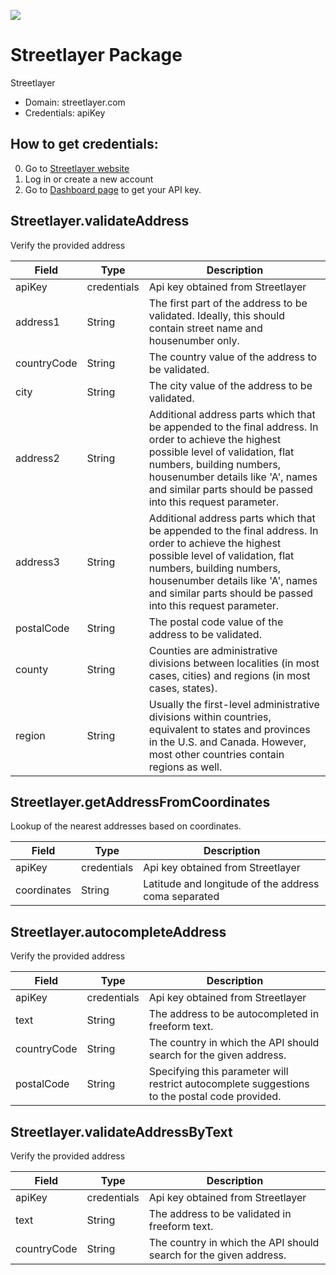 [![](https://scdn.rapidapi.com/RapidAPI_banner.png)](https://rapidapi.com/package/Streetlayer/functions?utm_source=RapidAPIGitHub_StreetlayerFunctions&utm_medium=button&utm_content=RapidAPI_GitHub)

# Streetlayer Package
Streetlayer
* Domain: streetlayer.com
* Credentials: apiKey

## How to get credentials: 
0. Go to [Streetlayer website](https://streetlayer.com) 
1. Log in or create a new account
2. Go to [Dashboard page](https://streetlayer.com/dashboard) to get your API key.

## Streetlayer.validateAddress
Verify the provided address

| Field      | Type       | Description
|------------|------------|----------
| apiKey     | credentials| Api key obtained from Streetlayer
| address1   | String     | The first part of the address to be validated. Ideally, this should contain street name and housenumber only.
| countryCode| String     | The country value of the address to be validated.
| city       | String     | The city value of the address to be validated.
| address2   | String     | Additional address parts which that be appended to the final address. In order to achieve the highest possible level of validation, flat numbers, building numbers, housenumber details like 'A', names and similar parts should be passed into this request parameter.
| address3   | String     | Additional address parts which that be appended to the final address. In order to achieve the highest possible level of validation, flat numbers, building numbers, housenumber details like 'A', names and similar parts should be passed into this request parameter.
| postalCode | String     | The postal code value of the address to be validated.
| county     | String     | Counties are administrative divisions between localities (in most cases, cities) and regions (in most cases, states).
| region     | String     | Usually the first-level administrative divisions within countries, equivalent to states and provinces in the U.S. and Canada. However, most other countries contain regions as well.

## Streetlayer.getAddressFromCoordinates
Lookup of the nearest addresses based on coordinates.

| Field       | Type       | Description
|-------------|------------|----------
| apiKey      | credentials| Api key obtained from Streetlayer
| coordinates | String     | Latitude and longitude of the address coma separated

## Streetlayer.autocompleteAddress
Verify the provided address

| Field      | Type       | Description
|------------|------------|----------
| apiKey     | credentials| Api key obtained from Streetlayer
| text       | String     | The address to be autocompleted in freeform text.
| countryCode| String     | The country in which the API should search for the given address.
| postalCode | String     | Specifying this parameter will restrict autocomplete suggestions to the postal code provided.

## Streetlayer.validateAddressByText
Verify the provided address

| Field      | Type       | Description
|------------|------------|----------
| apiKey     | credentials| Api key obtained from Streetlayer
| text       | String     | The address to be validated in freeform text.
| countryCode| String     | The country in which the API should search for the given address.

